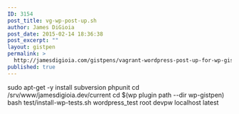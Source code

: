 ```yaml
---
ID: 3154
post_title: vg-wp-post-up.sh
author: James DiGioia
post_date: 2015-02-14 18:36:38
post_excerpt: ""
layout: gistpen
permalink: >
  http://jamesdigioia.com/gistpens/vagrant-wordpress-post-up-for-wp-gistpen/vg-wp-post-up-sh/
published: true
---
```

sudo apt-get -y install subversion phpunit cd /srv/www/jamesdigioia.dev/current cd $(wp plugin path --dir wp-gistpen) bash test/install-wp-tests.sh wordpress_test root devpw localhost latest